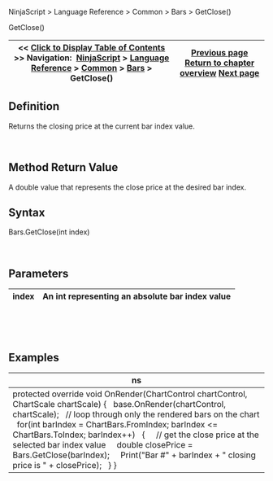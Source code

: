﻿


NinjaScript \> Language Reference \> Common \> Bars \> GetClose()






















GetClose()







| \<\< [Click to Display Table of Contents](getclose.md) \>\> **Navigation:**     [NinjaScript](ninjascript-1.md) \> [Language Reference](language_reference_wip-1.md) \> [Common](common-1.md) \> [Bars](bars-1.md) \> GetClose() | [Previous page](getbid-1.md) [Return to chapter overview](bars-1.md) [Next page](getdaybar-1.md) |
| --- | --- |











## Definition


Returns the closing price at the current bar index value.


 


## Method Return Value


A double value that represents the close price at the desired bar index.


## 


## Syntax


Bars.GetClose(int index)


 


## Parameters




| index | An int representing an absolute bar index value |
| --- | --- |



 


 


## Examples




| ns |
| --- |
| protected override void OnRender(ChartControl chartControl, ChartScale chartScale) {    base.OnRender(chartControl, chartScale);    // loop through only the rendered bars on the chart    for(int barIndex \= ChartBars.FromIndex; barIndex \<\= ChartBars.ToIndex; barIndex\+\+)    {      // get the close price at the selected bar index value      double closePrice \= Bars.GetClose(barIndex);      Print("Bar \#" \+ barIndex \+ " closing price is " \+ closePrice);    } } |









